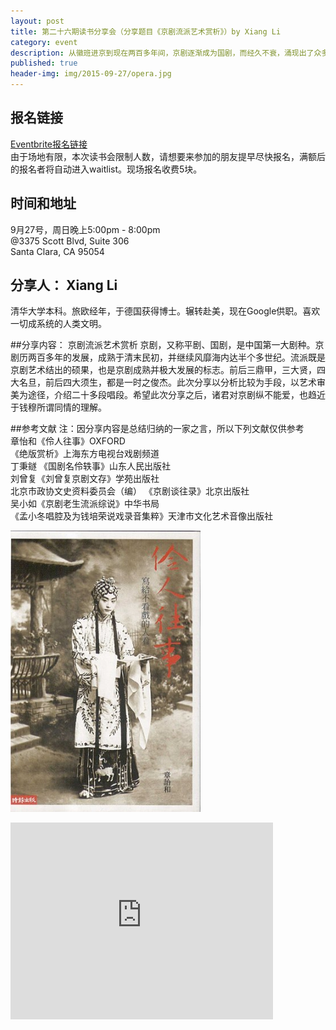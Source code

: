 ```yaml
---
layout: post
title: 第二十六期读书分享会（分享题目《京剧流派艺术赏析》）by Xiang Li
category: event
description: 从徽班进京到现在两百多年间，京剧逐渐成为国剧，而经久不衰，涌现出了众多名伶。时光荏苒，伶人往事，已经往事如烟。本期听德国博士给你，“白头宫女在，闲坐说玄宗。” 
published: true
header-img: img/2015-09-27/opera.jpg 
---
```


## 报名链接
[Eventbrite报名链接](https://www.eventbrite.com/e/by-xiang-li-tickets-18730935733)  
由于场地有限，本次读书会限制人数，请想要来参加的朋友提早尽快报名，满额后的报名者将自动进入waitlist。现场报名收费5块。

## 时间和地址
9月27号，周日晚上5:00pm - 8:00pm  
@3375 Scott Blvd, Suite 306  
Santa Clara, CA 95054

## 分享人： Xiang Li
清华大学本科。旅欧经年，于德国获得博士。辗转赴美，现在Google供职。喜欢一切成系统的人类文明。

##分享内容： 京剧流派艺术赏析
京剧，又称平剧、国剧，是中国第一大剧种。京剧历两百多年的发展，成熟于清末民初，并继续风靡海内达半个多世纪。流派既是京剧艺术结出的硕果，也是京剧成熟并极大发展的标志。前后三鼎甲，三大贤，四大名旦，前后四大须生，都是一时之俊杰。此次分享以分析比较为手段，以艺术审美为途径，介绍二十多段唱段。希望此次分享之后，诸君对京剧纵不能爱，也趋近于钱穆所谓同情的理解。

##参考文献 
注：因分享内容是总结归纳的一家之言，所以下列文献仅供参考  
章怡和《伶人往事》OXFORD  
《绝版赏析》上海东方电视台戏剧频道  
丁秉鐩 《国剧名伶轶事》山东人民出版社  
刘曾复《刘曾复京剧文存》学苑出版社  
北京市政协文史资料委员会（编） 《京剧谈往录》北京出版社  
吴小如《京剧老生流派综说》中华书局  
《孟小冬唱腔及为钱培荣说戏录音集粹》天津市文化艺术音像出版社  

![image](/img/2015-09-27/lingren.jpg)

<iframe width="420" height="315" src="https://www.youtube.com/embed/i7OYo239zTM" frameborder="0" allowfullscreen></iframe>


